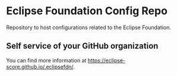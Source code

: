 # Eclipse Foundation Config Repo

Repository to host configurations related to the Eclipse Foundation.

## Self service of your GitHub organization

You can find more information at <https://eclipse-score.github.io/.eclipsefdn/>.
